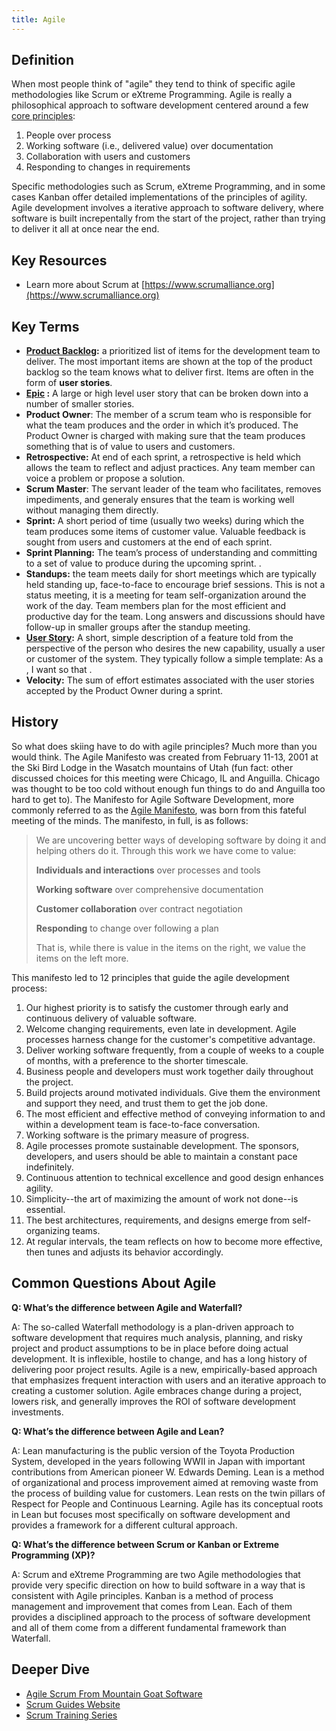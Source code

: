 ```yaml
---
title: Agile
---
```


## Definition

When most people think of "agile" they tend to think of specific agile methodologies like Scrum or eXtreme Programming. Agile is really a philosophical approach to software development centered around a few [core principles](www.agilemanifesto.org):

1. People over process
2. Working software (i.e., delivered value) over documentation
3. Collaboration with users and customers
4. Responding to changes in requirements

Specific methodologies such as Scrum, eXtreme Programming, and in some cases Kanban offer detailed implementations of the principles of agility. Agile development involves a iterative approach to software delivery, where software is built increpentally from the start of the project, rather than trying to deliver it all at once near the end. 

## Key Resources

* Learn more about Scrum at [https://www.scrumalliance.org](https://www.scrumalliance.org)

## Key Terms

* **[Product Backlog](https://www.atlassian.com/agile/backlogs):** a prioritized list of items for the development team to deliver. The most important items are shown at the top of the product backlog so the team knows what to deliver first. Items are often in the form of **user stories**.
* **[Epic](https://confluence.atlassian.com/agile/jira-agile-user-s-guide/working-with-epics) :**  A large or high level user story that can be broken down into a number of smaller stories.
* **Product Owner**: The member of a scrum team who is responsible for what the team produces and the order in which it’s produced. The Product Owner is charged with making sure that the team produces something that is of value to users and customers.
* **Retrospective:** At end of each sprint,  a retrospective is held which allows the team to reflect and adjust practices. Any team member can voice a problem or propose a solution.
* **Scrum Master**: The servant leader of the team who facilitates, removes impediments, and generaly ensures that the team is working well without managing them directly.
* **Sprint:** A short period of time (usually two weeks) during which the team produces some items of customer value.  Valuable feedback is sought from users and customers at the end of each sprint.
* **Sprint Planning:** The team’s process of understanding and committing to a set of value to produce during the upcoming sprint. .
* **Standups:** the team meets daily for short meetings which are typically held standing up, face-to-face to encourage brief sessions. This is not a status meeting, it is a meeting for team self-organization around the work of the day.  Team members  plan for the most efficient and productive day for the team. Long answers and discussions should have follow-up in smaller groups after the standup meeting.
* **[User Story](https://www.mountaingoatsoftware.com/agile/user-stories):** A short, simple description of a feature told from the perspective of the person who desires the new capability, usually a user or customer of the system. They typically follow a simple template: As a <type of user>, I want <some goal> so that <some benefit>.
* **Velocity:** The sum of effort estimates associated with the user stories accepted by the Product Owner during a sprint.

## History

So what does skiing have to do with agile principles? Much more than you would think. The Agile Manifesto was created from February 11-13, 2001 at the Ski Bird Lodge in the Wasatch mountains of Utah (fun fact: other discussed choices for this meeting were Chicago, IL and Anguilla. Chicago was thought to be too cold without enough fun things to do and Anguilla too hard to get to). The Manifesto for Agile Software Development, more commonly referred to as the [Agile Manifesto](http://agilemanifesto.org/), was born from this fateful meeting of the minds. The manifesto, in full, is as follows:

> We are uncovering better ways of developing software by doing it and helping others do it. Through this work we have come to value:
>
> **Individuals and interactions** over processes and tools
>
> **Working software** over comprehensive documentation
> 
> **Customer collaboration** over contract negotiation
> 
> **Responding** to change over following a plan
> 
> That is, while there is value in the items on the right, we value the items on the left more.

This manifesto led to 12 principles that guide the agile development process:

1. Our highest priority is to satisfy the customer through early and continuous delivery of valuable software.
2. Welcome changing requirements, even late in development. Agile processes harness change for the customer's competitive advantage.
3. Deliver working software frequently, from a couple of weeks to a couple of months, with a preference to the shorter timescale.
4. Business people and developers must work together daily throughout the project.
5. Build projects around motivated individuals. Give them the environment and support they need, and trust them to get the job done.
6. The most efficient and effective method of conveying information to and within a development team is face-to-face conversation.
7. Working software is the primary measure of progress.
8. Agile processes promote sustainable development. The sponsors, developers, and users should be able to maintain a constant pace indefinitely.
9. Continuous attention to technical excellence and good design enhances agility.
10. Simplicity--the art of maximizing the amount of work not done--is essential.
11. The best architectures, requirements, and designs emerge from self-organizing teams.
12. At regular intervals, the team reflects on how to become more effective, then tunes and adjusts its behavior accordingly.

## **Common Questions About Agile**

**Q: What’s the difference between Agile and Waterfall?**

A: The so-called Waterfall methodology is a plan-driven approach to software development that requires much analysis, planning, and risky project and product assumptions to be in place before doing actual development. It is inflexible, hostile to change, and has a long history of delivering poor project results. Agile is a new, empirically-based approach that emphasizes frequent interaction with users and an iterative approach to creating a customer solution. Agile embraces change during a project, lowers risk, and generally improves the ROI of software development investments.


**Q: What’s the difference between Agile and Lean?**

A: Lean manufacturing is the public version of the Toyota Production System, developed in the years following WWII in Japan with important contributions from American pioneer W. Edwards Deming. Lean is a method of organizational and process improvement aimed at removing waste from the process of building value for customers. Lean rests on the twin pillars of Respect for People and Continuous Learning. Agile has its conceptual roots in Lean but focuses most specifically on software development and provides a framework for a different cultural approach.


**Q: What’s the difference between Scrum or Kanban or Extreme Programming (XP)?**

A: Scrum and eXtreme Programming are two Agile methodologies that provide very specific direction on how to build software in a way that is consistent with Agile principles. Kanban is a method of process management and improvement that comes from Lean. Each of them provides a disciplined approach to the process of software development and all of them come from a different fundamental framework than Waterfall.

## Deeper Dive

* [Agile Scrum From Mountain Goat Software](https://www.mountaingoatsoftware.com/presentations)
* [Scrum Guides Website](http://scrumguides.org/scrum-guide.html)
* [Scrum Training Series](http://scrumtrainingseries.com/)
